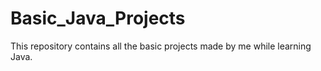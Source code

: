 # Basic_Java_Projects
This repository contains all the basic projects made by me while learning Java.

